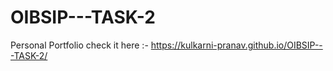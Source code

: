 # OIBSIP---TASK-2
Personal Portfolio
check it here :- https://kulkarni-pranav.github.io/OIBSIP---TASK-2/

